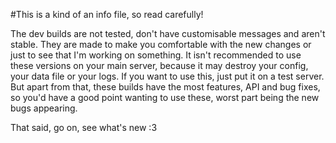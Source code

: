 #This is a kind of an info file, so read carefully!

The dev builds are not tested, don't have customisable messages and aren't stable. They are made to make you comfortable with the new changes
or just to see that I'm working on something. It isn't recommended to use these versions on your main server, because it may destroy your config,
your data file or your logs. If you want to use this, just put it on a test server. But apart from that, these builds have the most
features, API and bug fixes, so you'd have a good point wanting to use these, worst part being the new bugs appearing.

That said, go on, see what's new :3
